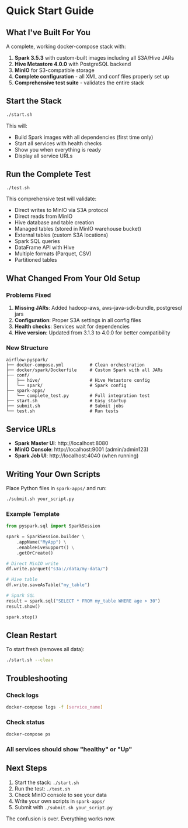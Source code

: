 # Quick Start Guide

## What I've Built For You

A complete, working docker-compose stack with:

1. **Spark 3.5.3** with custom-built images including all S3A/Hive JARs
2. **Hive Metastore 4.0.0** with PostgreSQL backend
3. **MinIO** for S3-compatible storage
4. **Complete configuration** - all XML and conf files properly set up
5. **Comprehensive test suite** - validates the entire stack

## Start the Stack

```bash
./start.sh
```

This will:
- Build Spark images with all dependencies (first time only)
- Start all services with health checks
- Show you when everything is ready
- Display all service URLs

## Run the Complete Test

```bash
./test.sh
```

This comprehensive test will validate:
- Direct writes to MinIO via S3A protocol
- Direct reads from MinIO
- Hive database and table creation
- Managed tables (stored in MinIO warehouse bucket)
- External tables (custom S3A locations)
- Spark SQL queries
- DataFrame API with Hive
- Multiple formats (Parquet, CSV)
- Partitioned tables

## What Changed From Your Old Setup

### Problems Fixed

1. **Missing JARs**: Added hadoop-aws, aws-java-sdk-bundle, postgresql jars
2. **Configuration**: Proper S3A settings in all config files
3. **Health checks**: Services wait for dependencies
4. **Hive version**: Updated from 3.1.3 to 4.0.0 for better compatibility

### New Structure

```
airflow-pyspark/
├── docker-compose.yml          # Clean orchestration
├── docker/spark/Dockerfile     # Custom Spark with all JARs
├── conf/
│   ├── hive/                   # Hive Metastore config
│   └── spark/                  # Spark config
├── spark-apps/
│   └── complete_test.py        # Full integration test
├── start.sh                    # Easy startup
├── submit.sh                   # Submit jobs
└── test.sh                     # Run tests
```

## Service URLs

- **Spark Master UI**: http://localhost:8080
- **MinIO Console**: http://localhost:9001 (admin/admin123)
- **Spark Job UI**: http://localhost:4040 (when running)

## Writing Your Own Scripts

Place Python files in `spark-apps/` and run:

```bash
./submit.sh your_script.py
```

### Example Template

```python
from pyspark.sql import SparkSession

spark = SparkSession.builder \
    .appName("MyApp") \
    .enableHiveSupport() \
    .getOrCreate()

# Direct MinIO write
df.write.parquet("s3a://data/my-data/")

# Hive table
df.write.saveAsTable("my_table")

# Spark SQL
result = spark.sql("SELECT * FROM my_table WHERE age > 30")
result.show()

spark.stop()
```

## Clean Restart

To start fresh (removes all data):

```bash
./start.sh --clean
```

## Troubleshooting

### Check logs
```bash
docker-compose logs -f [service_name]
```

### Check status
```bash
docker-compose ps
```

### All services should show "healthy" or "Up"

## Next Steps

1. Start the stack: `./start.sh`
2. Run the test: `./test.sh`
3. Check MinIO console to see your data
4. Write your own scripts in `spark-apps/`
5. Submit with `./submit.sh your_script.py`

The confusion is over. Everything works now.
